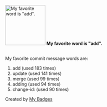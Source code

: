<img src="https://my-badges.github.io/my-badges/favorite-word.png" alt="My favorite word is &quot;add&quot;." title="My favorite word is &quot;add&quot;." width="128">
<strong>My favorite word is &quot;add&quot;.</strong>
<br><br>

My favorite commit message words are:

1. add (used 183 times)
2. update (used 141 times)
3. merge (used 99 times)
4. adding (used 94 times)
5. change-id: (used 90 times)


Created by <a href="https://github.com/my-badges/my-badges">My Badges</a>